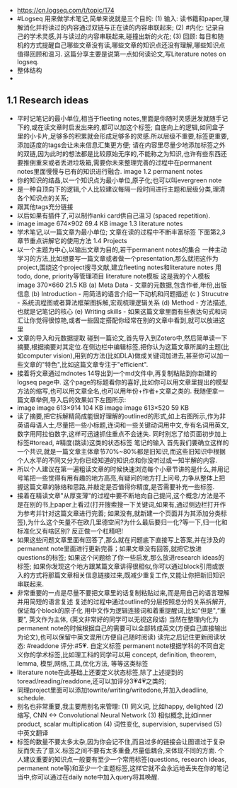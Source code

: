 - https://cn.logseq.com/t/topic/174
- #Logseq 用来做学术笔记,简单来说就是三个目的:
  (1) 输入: 读书籍和paper,理解消化并将读过的内容通过双链与正在读的内容串联起来;
  (2) #内化: 记录自己的学术灵感,并与读过的内容串联起来,碰撞出新的火花;
  (3) 回顾: 每日和随机的方式提醒自己哪些文章没有读,哪些文章的知识点还没有理解,哪些知识点值得回顾和温习.
  这篇分享主要是说第一点如何读论文,写Literature notes on logseq.
- 整体结构
-
## 1.1 Research ideas
- 平时记笔记的最小单位,相当于fleeting notes,里面是你随时灵感迸发就随手记下的,或在读文章时启发出来的,都可以加这个标签;
  自底向上的逻辑,如同盒子里的小卡片,足够多的积累就会形成足够多的灵感.所以层级不重要,标签更重要,添加适度的tags会让未来信息汇集更方便;
  请在内容里尽量少地添加标签之外的双链,因为此时的想法都是比较原始无序的,不能称之为知识,也许有些东西还要推倒重来或者丢进垃圾箱,需要你未来整理完善的过程中在permanent notes里面慢慢与已有的知识进行融合.
  image
  1.2 permanent notes
- 你的知识的结晶,以一个知识点为最小单位,原子化;也可以叫evergreen note
- 是一种自顶向下的逻辑,个人比较建议每隔一段时间进行主题和层级分类,理清各个知识点的关系;
- 跟其他tags充分链接
- 以后如果有插件了,可以制作anki card供自己温习 (spaced repetition).
- image
  image
  674×902 69.4 KB
   image
  1.3 literature notes
- 学术笔记,以一篇文章为最小单位;
  文章在读的过程中不断丰富标签
  下面第2,3章节重点讲解它的使用方法
  1.4 Projects
- 以一个主题为中心,以输出文章为目的,若干permanent notes的集合
  一种主动学习的方法,比如想要写一篇文章或者做一个presentation,那么就把这作为project,围绕这个project搜寻文献,建立fleeting notes和literature notes
  用todo, done, priority等管理项目
  literature note模板
  这是我的个人模板
  image
  370×660 21.5 KB
  (a) Meta Data - 文章的元数据,包含作者,年份,出版信息
  (b) Introduction - 用简洁的语言介绍一下动机和问题描述
  (c ) Strucutre - 系统流程图或者算法框架图拆解,宏观梳理逻辑关系
  (d) Method - 方法描述,也就是记笔记的核心
  (e) Writing skills - 如果这篇文章里面有些表达句式和词汇让你觉得很惊艳,或者一些固定搭配你经常在别的文章中看到,就可以放进这里
- 文章的导入和元数据提取
  碰到一篇论文,首先导入到Zotero中,然后简单读一下摘要,根据摘要对其定位.在侧边栏中编辑标签,把你认为这篇文章所属的主题(比如computer vision),用到的方法(比如DLA)做成关键词加进去,甚至你可以加一些文章的"特色",比如这篇文章专注于"efficient".
- 接着将文章通过mdnotes 14导出到一个md文件中,再复制粘贴到你新建的logseq page中. 这个page的标题看你的喜好,比如你可以用文章里提出的模型方法的缩写,也可以用文章全名,也可以用年份+作者+文章之类的. 我随便拿一篇文章举例,导入后的效果如下左图所示:
- image
  image
  613×914 104 KB
   image
  image
  613×520 59 KB
- 读了摘要,把它拆解精简成能很好理解的outlined的形式,如上右图所示,作为非英语母语人士,尽量把一些小标题,连词和一些关键动词用中文,专有名词用英文,数字用阿拉伯数字,这样可迅速抓住重点不会迷失.
  同时别忘了给页面初步加上标签#toread, #精度(跳读)这类的状态标签
  笔记的输入
  首先我们要确立这样的一个共识,就是一篇文章主体章节70%~80%都是旧知识,而这些旧知识中根据个人水平的不同又分为你已经知道的知识点和你没听过或一知半解的内容.
- 所以个人建议在第一遍粗读文章的时候快速浏览每个小章节讲的是什么,并用记号笔把一些觉得有用有趣的地方高亮,有疑问的地方打上问号,力争从整体上把握这篇文章的脉络和思路,并敲定是否值得你精度,是否需要补充一些标签.
- 接着在精读文章"从厚变薄"的过程中要不断地向自己提问,这个概念/方法是不是在别的书上paper上看过(打开搜索搜一下关键词,如果有,通过侧边栏打开作为参考并针对这篇文章进行完善; 如果没有,就新建一个页面并为其添加分类标签),为什么这个矢量不在欧几里德空间?为什么最后要归一化?等一下,归一化和标准化又有啥区别? 反正做一个杠精吧!
- 如果这些问题文章里面有回答了,那么就在问题底下直接写上答案,并在涉及的permanent note里面进行更新完善；如果文章没有回答,就把它放进questions的标签; 如果这个问题给了你一些启发,那么放进research ideas的标签; 如果你发现这个地方跟某篇文章讲得很相似,你可以通过block引用或嵌入的方式将那篇文章相关信息链接过来,既减少重复工作,又能让你把新旧知识串联起来.
- 非常重要的一点是尽量不要把文章里的话复制粘贴过来,而是用自己的语言理解并用简短的语言复述
  复述的过程中通过outline的分层按照总分的关系拆解开,保证每个block的原子化
  用中文作为逻辑连接词和着重提醒词,比如"但是",“重要”, 英文作为主体, (英文非常好的同学可以无视这段话)
  当然在整理内化为permanent note的时候根据自己的需要可以全部转成英文(方便自己直接输出为论文),也可以保留中英文混用(方便自己随时阅读)
  读完之后记住更新阅读状态: #readdone 评分:#5​:heartpulse:.
  自定义标签
  permanent note根据学科的不同自定义你的学术标签,比如理工科的同学可以用
  concept, definition, theorem, lemma, 模型,网络,工具,优化方法, 等等这类标签
- literature note在此基础上还要定义状态标签,除了上述提到的toread/reading/readdone,还可以加评分3​:heartpulse:4​:heartpulse:之类的;
- 同理project里面可以添加towrite/writing/writedone,并加入deadline, schedule.
- 别名也非常重要,我主要用别名来管理:
  (1) 同义词, 比如happy, delighted (2) 缩写, CNN <-> Convolutional Neural Network
  (3) 相似概念,比如inner product, scalar multiplication (4) 词性变化, supervision, supervised
  (5) 中英文翻译
- 标签的数量不要太多太杂,因为你会记不住,而且过多的链接会让图谱过于复杂反而失去了意义.标签之间不要有太多重叠,尽量低耦合,来体现不同的方面.
  个人建议重要的知识点一般要有至少一个常用标签(questions, research ideas, permanent note等)和至少一个主题标签,这样它就不会永远地丢失在你的笔记当中,你可以通过在daily note中加入query将其唤醒.